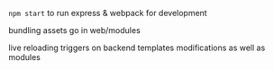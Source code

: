`npm start` to run express & webpack for development

bundling assets go in web/modules

live reloading triggers on backend templates modifications as well as modules
